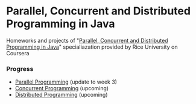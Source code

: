 # Parallel, Concurrent and Distributed Programming in Java
 
Homeworks and projects of "[Parallel, Concurrent and Distributed Programming in Java](https://www.coursera.org/specializations/pcdp)" specialiazation provided by Rice University on Coursera


### Progress
* [Parallel Programming](https://www.coursera.org/learn/parallel-programming-in-java) (update to week 3)
* [Concurrent Programming](https://www.coursera.org/learn/concurrent-programming-in-java) (upcoming)
* [Distributed Programming](https://www.coursera.org/learn/distributed-programming-in-java) (upcoming)
